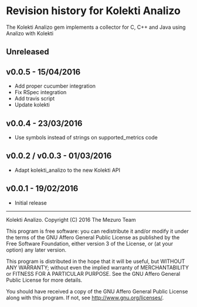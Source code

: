 # Revision history for Kolekti Analizo

The Kolekti Analizo gem implements a collector for C, C++ and Java using
Analizo with Kolekti

## Unreleased

## v0.0.5 - 15/04/2016

* Add proper cucumber integration
* Fix RSpec integration
* Add travis script
* Update kolekti

## v0.0.4 - 23/03/2016

* Use symbols instead of strings on supported_metrics code

## v0.0.2 / v0.0.3 - 01/03/2016

* Adapt kolekti_analizo to the new Kolekti API

## v0.0.1 - 19/02/2016

* Initial release

---

Kolekti Analizo. Copyright (C) 2016 The Mezuro Team

This program is free software: you can redistribute it and/or modify it under
the terms of the GNU Affero General Public License as published by the Free
Software Foundation, either version 3 of the License, or (at your option) any
later version.

This program is distributed in the hope that it will be useful, but WITHOUT
ANY WARRANTY; without even the implied warranty of MERCHANTABILITY or FITNESS
FOR A PARTICULAR PURPOSE.  See the GNU Affero General Public License for more
details.

You should have received a copy of the GNU Affero General Public License along
with this program.  If not, see <http://www.gnu.org/licenses/>.

